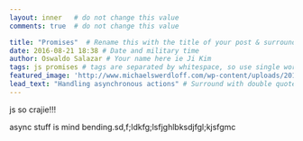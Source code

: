 ```yaml
---
layout: inner   # do not change this value
comments: true  # do not change this value

title: "Promises"  # Rename this with the title of your post & surround with double quotes
date: 2016-08-21 18:38 # Date and military time
author: Oswaldo Salazar # Your name here ie Ji Kim
tags: js promises # tags are separated by whitespace, so use single words.
featured_image: 'http://www.michaelswerdloff.com/wp-content/uploads/2014/11/egg-broken_promises_by_herrfous1.jpg'   # link to image (local or online), in single quotes
lead_text: "Handling asynchronous actions" # Surround with double quotes. Tag lines will appear above the content of the post within each post.
---
```

js so crajie!!!

async stuff is mind bending.sd,f;ldkfg;lsfjghlbksdjfgl;kjsfgmc
